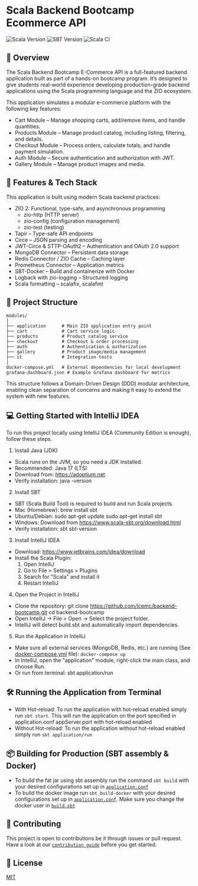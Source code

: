 # Scala Backend Bootcamp Ecommerce API

![Scala Version](https://img.shields.io/badge/Scala-2.13.16-red)
![SBT Version](https://img.shields.io/badge/SBT-1.10.7-blueviolet)
![Scala CI](https://github.com/icemc/backend-bootcamp/actions/workflows/scala.yml/badge.svg)

## 📖 Overview
The Scala Backend Bootcamp E-Commerce API is a full-featured backend application
built as part of a hands-on bootcamp program. It’s designed to give students
real-world experience developing production-grade backend applications using the Scala
programming language and the ZIO ecosystem.

This application simulates a modular e-commerce platform with the following
key features:

- Cart Module – Manage shopping carts, add/remove items, and handle quantities.
- Products Module – Manage product catalog, including listing, filtering, and details.
- Checkout Module – Process orders, calculate totals, and handle payment simulation.
- Auth Module – Secure authentication and authorization with JWT.
- Gallery Module – Manage product images and media.

## 🚀 Features & Tech Stack

This application is built using modern Scala backend practices:

- ZIO 2: Functional, type-safe, and asynchronous programming
  - zio-http (HTTP server)
  - zio-config (configuration management)
  - zio-test (testing)
- Tapir – Type-safe API endpoints
- Circe – JSON parsing and encoding
- JWT-Circe & STTP-OAuth2 – Authentication and OAuth 2.0 support
- MongoDB Connector – Persistent data storage
- Redis Connector / ZIO Cache – Caching layer
- Prometheus Connector – Application metrics
- SBT-Docker – Build and containerize with Docker
- Logback with zio-logging – Structured logging
- Scala formatting – scalafix, scalafmt

## 📂 Project Structure

```
modules/
│
├── application      # Main ZIO application entry point
├── cart             # Cart service logic
├── products         # Product catalog service
├── checkout         # Checkout & order processing
├── auth             # Authentication & authorization
├── gallery          # Product image/media management
├── it               # Integration tests
│
docker-compose.yml   # External dependencies for local development
grafana-dashboard.json # Example Grafana dashboard for metrics
```
This structure follows a Domain-Driven Design (DDD) modular architecture, enabling clean separation of concerns and making it easy to extend the system with new features.

## 💻 Getting Started with IntelliJ IDEA
To run this project locally using IntelliJ IDEA (Community Edition is enough),
follow these steps.

1. Install Java (JDK)
  - Scala runs on the JVM, so you need a JDK installed.
  - Recommended: Java 17 (LTS)
  - Download from: https://adoptium.net
  - Verify installation:
    java -version

2. Install SBT
  - SBT (Scala Build Tool) is required to build and run Scala projects.
  - Mac (Homebrew):
    brew install sbt
  - Ubuntu/Debian:
    sudo apt-get update
    sudo apt-get install sbt
  - Windows:
    Download from https://www.scala-sbt.org/download.html
  - Verify installation:
    sbt sbt-version

3. Install IntelliJ IDEA
  - Download: https://www.jetbrains.com/idea/download
  - Install the Scala Plugin:
    1. Open IntelliJ
    2. Go to File > Settings > Plugins
    3. Search for "Scala" and install it
    4. Restart IntelliJ

4. Open the Project in IntelliJ
  - Clone the repository:
    git clone https://github.com/icemc/backend-bootcamp.git
    cd backend-bootcamp
  - Open IntelliJ → File > Open → Select the project folder.
  - IntelliJ will detect build.sbt and automatically import dependencies.

5. Run the Application in IntelliJ
  - Make sure all external services (MongoDB, Redis, etc.) are running (See [docker-compose.yml](./docker-compose.yml) file):
    `docker-compose up`
  - In IntelliJ, open the "application" module, right-click the main class,
    and choose Run.
  - Or run from terminal:
    sbt application/run

## 🛠 Running the Application from Terminal

- With Hot-reload: To run the application with hot-reload enabled simply run `sbt start`. This will run the application
  on the port specified in application.conf appServer.port with hot-reload enabled
- Without Hot-reload: To run the application without hot-reload enabled simply run `sbt application/run`

## 📦 Building for Production (SBT assembly & Docker)

- To build the fat jar using sbt assembly run the command `sbt build` with your desired configurations set up
  in [`application.conf`](./modules/application/src/main/resources/application.conf)
- To build the docker image run `sbt build-docker` with your desired configurations set up
  in [`application.conf`](./modules/application/src/main/resources/application.conf). Make sure you change the docker
  user in [`build.sbt`](./build.sbt)

## 🤝 Contributing

This project is open to contributions be it through issues or pull request. Have a look at
our [`contribution guide`](./CONTRIBUTING.md) before you get started.

## 📜 License

[MIT](./LICENSE)